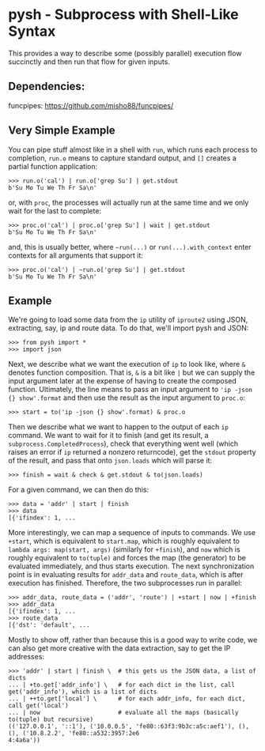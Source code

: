 # pysh - Subprocess with Shell-Like Syntax

This provides a way to describe some (possibly parallel) execution flow succinctly and then run that flow for given inputs.

## Dependencies:

funcpipes: https://github.com/misho88/funcpipes/

## Very Simple Example

You can pipe stuff almost like in a shell with `run`, which runs each process to completion, `run.o` means to capture standard output, and `[]` creates a partial function application:
```
>>> run.o('cal') | run.o['grep Su'] | get.stdout
b'Su Mo Tu We Th Fr Sa\n'
```
or, with `proc`, the processes will actually run at the same time and we only wait for the last to complete: 
```
>>> proc.o('cal') | proc.o['grep Su'] | wait | get.stdout
b'Su Mo Tu We Th Fr Sa\n'
```
and, this is usually better, where `~run(...)` or `run(...).with_context` enter contexts for all arguments that support it:
```
>>> proc.o('cal') | ~run.o['grep Su'] | get.stdout
b'Su Mo Tu We Th Fr Sa\n'
```

## Example

We're going to load some data from the `ip` utility of `iproute2` using JSON, extracting, say, ip and route data. To do that, we'll import pysh and JSON:
```
>>> from pysh import *
>>> import json
```
Next, we describe what we want the execution of `ip` to look like, where `&` denotes function composition. That is, `&` is a bit like `|` but we can supply the input argument later at the expense of having to create the composed function. Ultimately, the line means to pass an input argument to `'ip -json {} show'.format` and then use the result as the input argument to `proc.o`:
```
>>> start = to('ip -json {} show'.format) & proc.o
```
Then we describe what we want to happen to the output of each `ip` command. We want to wait for it to finish (and get its result, a `subprocess.CompletedProcess`), check that everything went well (which raises an error if `ip` returned a nonzero returncode), get the `stdout` property of the result, and pass that onto `json.loads` which will parse it:
```
>>> finish = wait & check & get.stdout & to(json.loads)
```
For a given command, we can then do this:
```
>>> data = 'addr' | start | finish
>>> data
[{'ifindex': 1, ...
```
More interestingly, we can map a sequence of inputs to commands. We use `+start`, which is equivalent to `start.map`, which is roughly equivalent to `lambda args: map(start, args)` (similarly for `+finish`), and `now` which is roughly equivalent to `to(tuple)` and forces the map (the generator) to be evaluated immediately, and thus starts execution. The next synchronization point is in evaluating results for `addr_data` and `route_data`, which is after execution has finished. Therefore, the two subprocesses run in parallel:
```
>>> addr_data, route_data = ('addr', 'route') | +start | now | +finish
>>> addr_data
[{'ifindex': 1, ...
>>> route_data
[{'dst': 'default', ...
```
Mostly to show off, rather than because this is a good way to write code, we can also get more creative with the data extraction, say to get the IP addresses:
```
>>> 'addr' | start | finish \  # this gets us the JSON data, a list of dicts
... | +to.get['addr_info'] \   # for each dict in the list, call get('addr_info'), which is a list of dicts
... | ++to.get['local'] \      # for each addr_info, for each dict, call get('local')
... | now                      # evaluate all the maps (basically to(tuple) but recursive)
(('127.0.0.1', '::1'), ('10.0.0.5', 'fe80::63f3:9b3c:a5c:aef1'), (), (), ('10.8.2.2', 'fe80::a532:3957:2e6
4:4a6a'))
```
